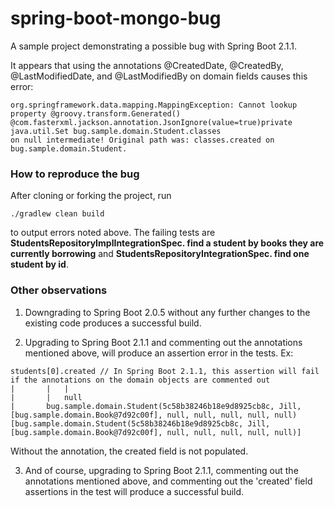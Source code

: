 # spring-boot-mongo-bug
A sample project demonstrating a possible bug with Spring Boot 2.1.1. 

It appears that using the annotations @CreatedDate, @CreatedBy, @LastModifiedDate, and @LastModifiedBy on domain fields causes this error: 
```
org.springframework.data.mapping.MappingException: Cannot lookup property @groovy.transform.Generated() 
@com.fasterxml.jackson.annotation.JsonIgnore(value=true)private java.util.Set bug.sample.domain.Student.classes 
on null intermediate! Original path was: classes.created on bug.sample.domain.Student.
``` 

### How to reproduce the bug
After cloning or forking the project, run
```
./gradlew clean build
```
to output errors noted above. The failing tests are **StudentsRepositoryImplIntegrationSpec. find a student by books they are currently borrowing** and **StudentsRepositoryIntegrationSpec. find one student by id**.

### Other observations
1. Downgrading to Spring Boot 2.0.5 without any further changes to the existing code produces a successful build.

2. Upgrading to Spring Boot 2.1.1 and commenting out the annotations mentioned above, will produce an assertion error in the tests. Ex: 
```
students[0].created // In Spring Boot 2.1.1, this assertion will fail if the annotations on the domain objects are commented out
|       |   |
|       |   null
|       bug.sample.domain.Student(5c58b38246b18e9d8925cb8c, Jill, [bug.sample.domain.Book@7d92c00f], null, null, null, null, null)
[bug.sample.domain.Student(5c58b38246b18e9d8925cb8c, Jill, [bug.sample.domain.Book@7d92c00f], null, null, null, null, null)]
``` 
Without the annotation, the created field is not populated.

3. And of course, upgrading to Spring Boot 2.1.1, commenting out the annotations mentioned above, and commenting out the 'created' field assertions in the test will produce a successful build.


